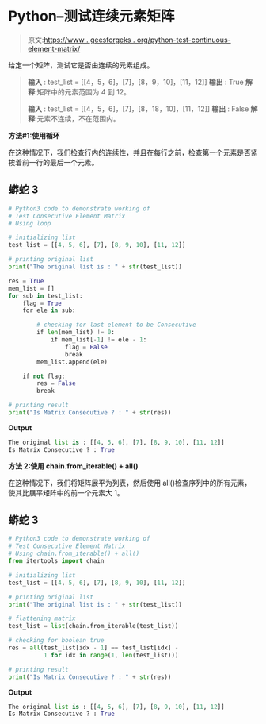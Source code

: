 # Python–测试连续元素矩阵

> 原文:[https://www . geesforgeks . org/python-test-continuous-element-matrix/](https://www.geeksforgeeks.org/python-test-consecutive-element-matrix/)

给定一个矩阵，测试它是否由连续的元素组成。

> **输入** : test_list = [[4，5，6]，[7]，[8，9，10]，[11，12]]
> **输出** : True
> **解释**:矩阵中的元素范围为 4 到 12。
> 
> **输入** : test_list = [[4，5，6]，[7]，[8，18，10]，[11，12]]
> **输出** : False
> **解释**:元素不连续，不在范围内。

**方法#1:使用循环**

在这种情况下，我们检查行内的连续性，并且在每行之前，检查第一个元素是否紧挨着前一行的最后一个元素。

## 蟒蛇 3

```py
# Python3 code to demonstrate working of
# Test Consecutive Element Matrix
# Using loop

# initializing list
test_list = [[4, 5, 6], [7], [8, 9, 10], [11, 12]]

# printing original list
print("The original list is : " + str(test_list))

res = True
mem_list = []
for sub in test_list:
    flag = True
    for ele in sub:

        # checking for last element to be Consecutive
        if len(mem_list) != 0:
            if mem_list[-1] != ele - 1:
                flag = False
                break
        mem_list.append(ele)

    if not flag:
        res = False
        break

# printing result
print("Is Matrix Consecutive ? : " + str(res))
```

**Output**

```py
The original list is : [[4, 5, 6], [7], [8, 9, 10], [11, 12]]
Is Matrix Consecutive ? : True
```

**方法 2:使用 chain.from_iterable() + all()**

在这种情况下，我们将矩阵展平为列表，然后使用 all()检查序列中的所有元素，使其比展平矩阵中的前一个元素大 1。

## 蟒蛇 3

```py
# Python3 code to demonstrate working of
# Test Consecutive Element Matrix
# Using chain.from_iterable() + all()
from itertools import chain

# initializing list
test_list = [[4, 5, 6], [7], [8, 9, 10], [11, 12]]

# printing original list
print("The original list is : " + str(test_list))

# flattening matrix
test_list = list(chain.from_iterable(test_list))

# checking for boolean true
res = all(test_list[idx - 1] == test_list[idx] -
          1 for idx in range(1, len(test_list)))

# printing result
print("Is Matrix Consecutive ? : " + str(res))
```

**Output**

```py
The original list is : [[4, 5, 6], [7], [8, 9, 10], [11, 12]]
Is Matrix Consecutive ? : True
```